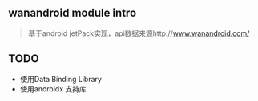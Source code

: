 ## wanandroid module intro
>基于android jetPack实现，api数据来源http://www.wanandroid.com/


## TODO
- 使用Data Binding Library
- 使用androidx 支持库
